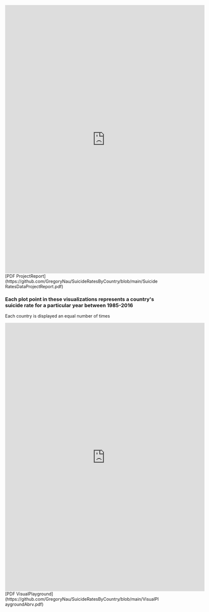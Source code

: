 <embed src="https://GregoryNau.github.io/SuicideRatesByCountry/SuicideRatesDataProjectReport.pdf" width="650" height="875" type="application/pdf" />
[PDF ProjectReport](https://github.com/GregoryNau/SuicideRatesByCountry/blob/main/SuicideRatesDataProjectReport.pdf)



### Each plot point in these visualizations represents a country's suicide rate for a particular year between 1985-2016
Each country is displayed an equal number of times

<embed src="https://GregoryNau.github.io/SuicideRatesByCountry/VisualPlaygroundAbrv.pdf" width="650" height="875" type="application/pdf" />
[PDF VisualPlayground](https://github.com/GregoryNau/SuicideRatesByCountry/blob/main/VisualPlaygroundAbrv.pdf)
